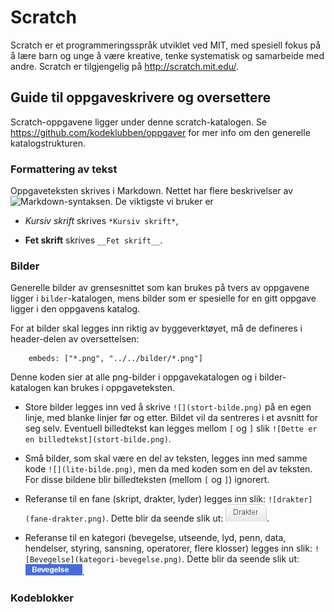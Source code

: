 Scratch
=======

Scratch er et programmeringsspråk utviklet ved MIT, med spesiell fokus
på å lære barn og unge å være kreative, tenke systematisk og
samarbeide med andre. Scratch er tilgjengelig på http://scratch.mit.edu/.

## Guide til oppgaveskrivere og oversettere

Scratch-oppgavene ligger under denne scratch-katalogen. Se
https://github.com/kodeklubben/oppgaver for mer info om den generelle
katalogstrukturen.

### Formattering av tekst

Oppgaveteksten skrives i Markdown. Nettet har flere beskrivelser av
![Markdown-syntaksen](http://daringfireball.net/projects/markdown/syntax). De
viktigste vi bruker er

- *Kursiv skrift* skrives `*Kursiv skrift*`,

- __Fet skrift__ skrives `__Fet skrift__`.

### Bilder

Generelle bilder av grensesnittet som kan brukes på tvers av oppgavene
ligger i `bilder`-katalogen, mens bilder som er spesielle for en gitt
oppgave ligger i den oppgavens katalog.

For at bilder skal legges inn riktig av byggeverktøyet, må de
defineres i header-delen av oversettelsen:

```
    embeds: ["*.png", "../../bilder/*.png"]
```

Denne koden sier at alle png-bilder i oppgavekatalogen og i
bilder-katalogen kan brukes i oppgaveteksten.

- Store bilder legges inn ved å skrive `![](stort-bilde.png)` på en
  egen linje, med blanke linjer før og etter. Bildet vil da sentreres
  i et avsnitt for seg selv. Eventuell billedtekst kan legges mellom
  `[` og `]` slik `![Dette er en billedtekst](stort-bilde.png)`.

- Små bilder, som skal være en del av teksten, legges inn med samme
  kode `![](lite-bilde.png)`, men da med koden som en del av
  teksten. For disse bildene blir billedteksten (mellom `[` og `]`)
  ignorert.

- Referanse til en fane (skript, drakter, lyder) legges inn slik:
  `![drakter](fane-drakter.png)`. Dette blir da seende slik ut:
  ![drakter](bilder/fane-drakter.png).

- Referanse til en kategori (bevegelse, utseende, lyd, penn, data,
  hendelser, styring, sansning, operatorer, flere klosser) legges inn
  slik: `![Bevegelse](kategori-bevegelse.png)`. Dette blir da seende
  slik ut: ![Bevegelse](bilder/kategori-bevegelse.png).

### Kodeblokker

